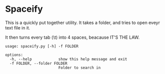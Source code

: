 # Spaceify

This is a quickly put together utility. It takes a folder, and tries to open eveyr text file in it.

It then turns every tab (\t) into 4 spaces, beacause IT'S THE LAW.

```
usage: spaceify.py [-h] -f FOLDER

options:
  -h, --help            show this help message and exit
  -f FOLDER, --folder FOLDER
                        Folder to search in
```
